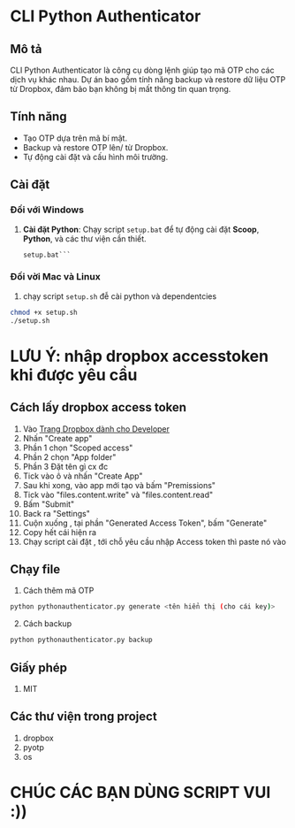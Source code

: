 # CLI Python Authenticator

## Mô tả
CLI Python Authenticator là công cụ dòng lệnh giúp tạo mã OTP cho các dịch vụ khác nhau. Dự án bao gồm tính năng backup và restore dữ liệu OTP từ Dropbox, đảm bảo bạn không bị mất thông tin quan trọng.

## Tính năng
- Tạo OTP dựa trên mã bí mật.
- Backup và restore OTP lên/ từ Dropbox.
- Tự động cài đặt và cấu hình môi trường.

## Cài đặt

### Đối với Windows
1. **Cài đặt Python**: Chạy script `setup.bat` để tự động cài đặt **Scoop**, **Python**, và các thư viện cần thiết.
   ```batch
   setup.bat```
### Đối vời Mac và Linux
 1. chạy script `setup.sh` đễ cài python và dependentcies
```bash
chmod +x setup.sh
./setup.sh
```
# LƯU Ý: nhập dropbox accesstoken khi được yêu cầu

## Cách lấy dropbox access token
1. Vào <a href="https://www.dropbox.com/developers/apps/">Trang Dropbox dành cho Developer</a>
2. Nhấn "Create app"
3. Phần 1 chọn "Scoped access"
4. Phần 2 chọn "App folder"
5. Phần 3 Đặt tên gì cx đc
6. Tick vào ô và nhấn "Create App"
7. Sau khi xong, vào app mới tạo và bấm "Premissions"
8. Tick vào "files.content.write" và "files.content.read"
9. Bấm "Submit"
10. Back ra "Settings"
11. Cuộn xuống , tại phần "Generated Access Token", bấm "Generate"
12. Copy hết cái hiện ra
13. Chạy script cài đặt , tới chỗ yêu cầu nhập Access token thì paste nó vào 

## Chạy file
1. Cách thêm mã OTP
```bash
python pythonauthenticator.py generate <tên hiển thị (cho cái key)>
```
2. Cách backup
```bash
python pythonauthenticator.py backup
```
## Giấy phép
1. MIT
## Các thư viện trong project
1. dropbox
2. pyotp
3. os
# CHÚC CÁC BẠN DÙNG SCRIPT VUI :))
